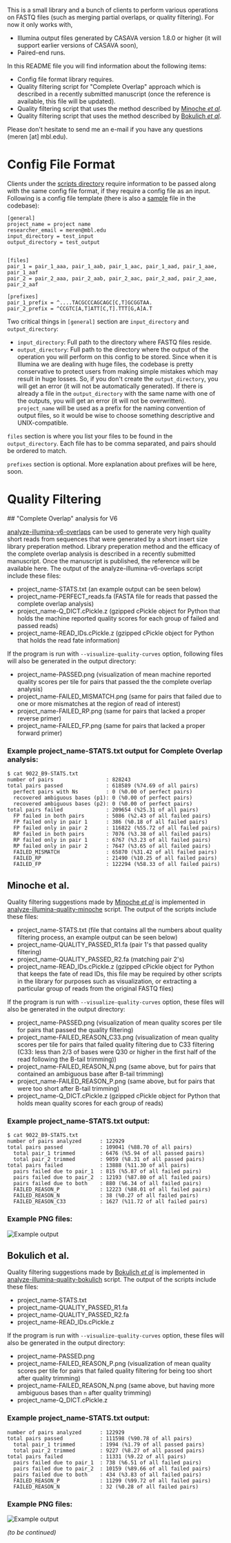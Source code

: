 This is a small library and a bunch of clients to perform various operations on FASTQ files (such as merging partial overlaps, or quality filtering). For now it only works with,

* Illumina output files generated by CASAVA version 1.8.0 or higher (it will support earlier versions of CASAVA soon),
* Paired-end runs.

In this README file you will find information about the following items:

* Config file format library requires.
* Quality filtering script for "Complete Overlap" approach which is described in a recently submitted manuscript (once the reference is available, this file will be updated).
* Quality filtering script that uses the method described by [Minoche _et al_](http://genomebiology.com/2011/12/11/R112).
* Quality filtering script that uses the method described by [Bokulich _et al_](http://www.nature.com/nmeth/journal/v10/n1/full/nmeth.2276.html).


Please don't hesitate to send me an e-mail if you have any questions (meren [at] mbl.edu).

# Config File Format

Clients under the [scripts directory](https://github.com/meren/illumina-utils/tree/master/scripts) require information to be passed along with the same config file format, if they require a config file as an input. Following is a config file template (there is also a [sample](https://github.com/meren/illumina-utils/blob/master/sample-files/general-config-SAMPLE.ini) file in the codebase):

    [general]
    project_name = project name
    researcher_email = meren@mbl.edu
    input_directory = test_input
    output_directory = test_output
    
    
    [files]
    pair_1 = pair_1_aaa, pair_1_aab, pair_1_aac, pair_1_aad, pair_1_aae, pair_1_aaf 
    pair_2 = pair_2_aaa, pair_2_aab, pair_2_aac, pair_2_aad, pair_2_aae, pair_2_aaf
    
    [prefixes]
    pair_1_prefix = ^....TACGCCCAGCAGC[C,T]GCGGTAA.
    pair_2_prefix = ^CCGTC[A,T]ATT[C,T].TTT[G,A]A.T


Two critical things in `[general]` section are `input_directory` and `output_directory`:

* `input_directory`: Full path to the directory where FASTQ files reside.
* `output_directory`: Full path to the directory where the output of the operation you will perform on this config to be stored. Since when it is Illumina we are dealing with huge files, the codebase is pretty conservative to protect users from making simple mistakes which may result in huge losses. So, if you don't create the `output_directory`, you will get an error (it will not be automatically generated). If there is already a file in the `output_directory` with the same name with one of the outputs, you will get an error (it will not be overwritten). `project_name` will be used as a prefix for the naming convention of output files, so it would be wise to choose something descriptive and UNIX-compatible.

`files` section is where you list your files to be found in the `output_directory`. Each file has to be comma separated, and pairs should be ordered to match.

`prefixes` section is optional. More explanation about prefixes will be here, soon.

# Quality Filtering

## "Complete Overlap" analysis for V6

[analyze-illumina-v6-overlaps](https://github.com/meren/illumina-utils/blob/master/scripts/analyze-illumina-v6-overlaps) can be used to generate very high quality short reads from sequences that were generated by a short insert size library preperation method. Library preperation method and the efficacy of the complete overlap analysis is described in a recently submitted manuscript. Once the manuscript is published, the reference will be available here. The output of the analyze-illumina-v6-overlaps script include these files:

* project_name-STATS.txt (an example output can be seen below)
* project_name-PERFECT_reads.fa (FASTA file for reads that passed the complete overlap analysis)
* project_name-Q_DICT.cPickle.z (gzipped cPickle object for Python that holds the machine reported quality scores for each group of failed and passed reads)
* project_name-READ_IDs.cPickle.z (gzipped cPickle object for Python that holds the read fate information)

If the program is run with `--visualize-quality-curves` option, following files will also be generated in the output directory:

* project_name-PASSED.png (visualization of mean machine reported quality scores per tile for pairs that passed the the complete overlap analysis)
* project_name-FAILED_MISMATCH.png (same for pairs that failed due to one or more mismatches at the region of read of interest)
* project_name-FAILED_RP.png (same for pairs that lacked a proper reverse primer)
* project_name-FAILED_FP.png (same for pairs that lacked a proper forward primer)

### Example project_name-STATS.txt output for Complete Overlap analysis:

    $ cat 9022_B9-STATS.txt
    number of pairs                 : 828243
    total pairs passed              : 618589 (%74.69 of all pairs)
      perfect pairs with Ns         : 0 (%0.00 of perfect pairs)
      recovered ambiguous bases (p1): 0 (%0.00 of perfect pairs)
      recovered ambiguous bases (p2): 0 (%0.00 of perfect pairs)
    total pairs failed              : 209654 (%25.31 of all pairs)
      FP failed in both pairs       : 5086 (%2.43 of all failed pairs)
      FP failed only in pair 1      : 386 (%0.18 of all failed pairs)
      FP failed only in pair 2      : 116822 (%55.72 of all failed pairs)
      RP failed in both pairs       : 7076 (%3.38 of all failed pairs)
      RP failed only in pair 1      : 6767 (%3.23 of all failed pairs)
      RP failed only in pair 2      : 7647 (%3.65 of all failed pairs)
      FAILED_MISMATCH               : 65870 (%31.42 of all failed pairs)
      FAILED_RP                     : 21490 (%10.25 of all failed pairs)
      FAILED_FP                     : 122294 (%58.33 of all failed pairs)


## Minoche et al.

Quality filtering suggestions made by [Minoche _et al_](http://genomebiology.com/2011/12/11/R112) is implemented in [analyze-illumina-quality-minoche](https://github.com/meren/illumina-utils/blob/master/scripts/analyze-illumina-quality-minoche) script. The output of the scripts include these files:

* project_name-STATS.txt (file that contains all the numbers about quality filtering process, an example output can be seen below)
* project_name-QUALITY_PASSED_R1.fa (pair 1's that passed quality filtering)
* project_name-QUALITY_PASSED_R2.fa (matching pair 2's)
* project_name-READ_IDs.cPickle.z (gzipped cPickle object for Python that keeps the fate of read IDs, this file may be required by other scripts in the library for purposes such as visualization, or extracting a particular group of reads from the original FASTQ files)

If the program is run with `--visualize-quality-curves` option, these files will also be generated in the output directory:

* project_name-PASSED.png (visualization of mean quality scores per tile for pairs that passed the quality filtering)
* project_name-FAILED_REASON_C33.png (visualization of mean quality scores per tile for pairs that failed quality filtering due to C33 filtering (C33: less than 2/3 of bases were Q30 or higher in the first half of the read following the B-tail trimming))
* project_name-FAILED_REASON_N.png (same above, but for pairs that contained an ambiguous base after B-tail trimming)
* project_name-FAILED_REASON_P.png (same above, but for pairs that were too short after B-tail trimming)
* project_name-Q_DICT.cPickle.z (gzipped cPickle object for Python that holds mean quality scores for each group of reads)

### Example project_name-STATS.txt output:

    $ cat 9022_B9-STATS.txt
    number of pairs analyzed      : 122929
    total pairs passed            : 109041 (%88.70 of all pairs)
      total pair_1 trimmed        : 6476 (%5.94 of all passed pairs)
      total pair_2 trimmed        : 9059 (%8.31 of all passed pairs)
    total pairs failed            : 13888 (%11.30 of all pairs)
      pairs failed due to pair_1  : 815 (%5.87 of all failed pairs)
      pairs failed due to pair_2  : 12193 (%87.80 of all failed pairs)
      pairs failed due to both    : 880 (%6.34 of all failed pairs)
      FAILED_REASON_P             : 12223 (%88.01 of all failed pairs)
      FAILED_REASON_N             : 38 (%0.27 of all failed pairs)
      FAILED_REASON_C33           : 1627 (%11.72 of all failed pairs)

### Example PNG files:

![Example output](http://meren.org/tmp/minoche.gif)

## Bokulich et al.

Quality filtering suggestions made by [Bokulich _et al_](http://www.nature.com/nmeth/journal/v10/n1/full/nmeth.2276.html) is implemented in [analyze-illumina-quality-bokulich](https://github.com/meren/illumina-utils/blob/master/scripts/analyze-illumina-quality-bokulich) script. The output of the scripts include these files:

* project_name-STATS.txt
* project_name-QUALITY_PASSED_R1.fa
* project_name-QUALITY_PASSED_R2.fa
* project_name-READ_IDs.cPickle.z

If the program is run with `--visualize-quality-curves` option, these files will also be generated in the output directory:

* project_name-PASSED.png
* project_name-FAILED_REASON_P.png (visualization of mean quality scores per tile for pairs that failed quality filtering for being too short after quality trimming)
* project_name-FAILED_REASON_N.png (same above, but having more ambiguous bases than `n` after quality trimming)
* project_name-Q_DICT.cPickle.z

### Example project_name-STATS.txt output:

    number of pairs analyzed      : 122929
    total pairs passed            : 111598 (%90.78 of all pairs)
      total pair_1 trimmed        : 1994 (%1.79 of all passed pairs)
      total pair_2 trimmed        : 9227 (%8.27 of all passed pairs)
    total pairs failed            : 11331 (%9.22 of all pairs)
      pairs failed due to pair_1  : 738 (%6.51 of all failed pairs)
      pairs failed due to pair_2  : 10159 (%89.66 of all failed pairs)
      pairs failed due to both    : 434 (%3.83 of all failed pairs)
      FAILED_REASON_P             : 11299 (%99.72 of all failed pairs)
      FAILED_REASON_N             : 32 (%0.28 of all failed pairs)

### Example PNG files:

![Example output](http://meren.org/tmp/bokulich.gif)


_(to be continued)_
